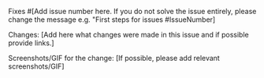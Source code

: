 Fixes #[Add issue number here. If you do not solve the issue entirely, please change the message e.g. "First steps for issues #IssueNumber]

Changes: [Add here what changes were made in this issue and if possible provide links.]

Screenshots/GIF for the change: [If possible, please add relevant screenshots/GIF]
